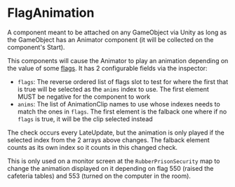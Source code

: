 # FlagAnimation
A component meant to be attached on any GameObject via Unity as long as the GameObject has an Animator component (it will be collected on the component's Start).

This components will cause the Animator to play an animation depending on the value of some [flags](../../Flags%20arrays/flags.md). It has 2 configurable fields via the inspector:

- `flags`: The reverse ordered list of flags slot to test for where the first that is true will be selected as the `anims` index to use. The first element MUST be negative for the component to work
- `anims`: The list of AnimationClip names to use whose indexes needs to match the ones in `flags`. The first element is the falback one where if no `flags` is true, it will be the clip selected instead

The check occurs every LateUpdate, but the animation is only played if the selected index from the 2 arrays above changes. The falback element counts as its own index so it counts in this changed check.

This is only used on a monitor screen at the `RubberPrisonSecurity` map to change the animation displayed on it depending on flag 550 (raised the cafeteria tables) and 553 (turned on the computer in the room).
